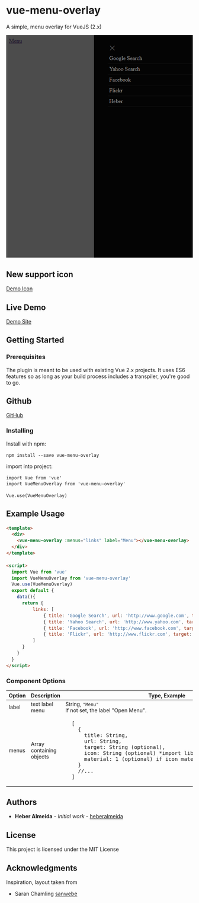 # vue-menu-overlay
A simple, menu overlay for VueJS (2.x) 

![Basic Screenshot](https://raw.githubusercontent.com/heberalmeida/vue-menu-overlay/HEAD/README/images/screenshot.png)

## New support icon
[Demo Icon](https://jsfiddle.net/sistemaweb/gfj0f39n/)

## Live Demo

[Demo Site](https://jsfiddle.net/sistemaweb/dth8xpwe/)

## Getting Started

### Prerequisites

The plugin is meant to be used with existing Vue 2.x projects. It uses ES6 features so as long as your build process includes a transpiler, you're good to go.

## Github
[GitHub](https://github.com/heberalmeida/vue-menu-overlay)

### Installing

Install with npm:
```
npm install --save vue-menu-overlay
```

import into project:
```
import Vue from 'vue'
import VueMenuOverlay from 'vue-menu-overlay'

Vue.use(VueMenuOverlay)
```

## Example Usage

```html
<template>
  <div>
    <vue-menu-overlay :menus="links" label="Menu"></vue-menu-overlay>
  </div>
</template>

<script>
  import Vue from 'vue'
  import VueMenuOverlay from 'vue-menu-overlay'
  Vue.use(VueMenuOverlay)
  export default {
    data(){
      return {
          links: [
              { title: 'Google Search', url: 'http://www.google.com', target: '_black'},
              { title: 'Yahoo Search', url: 'http://www.yahoo.com', target: '_black'},
              { title: 'Facebook', url: 'http://www.facebook.com', target: '_black'},
              { title: 'Flickr', url: 'http://www.flickr.com', target: '_black'}
          ]
      }
    }
  }
</script>
```

### Component Options
<table>
  <thead>
    <tr>
      <th>Option</th>
      <th>Description</th>
      <th>Type, Example</th>
    </tr>
  </thead>
  <tbody>
    <tr>
      <td>label</td>
      <td>text label menu</td>
      <td>String, <code>"Menu"</code><br>
        If not set, the label "Open Menu".
      </td>
    </tr>
    <tr>
      <td>menus</td>
      <td>Array containing objects</td>
      <td>
<pre lang="javascript">
  [
    {
      title: String,
      url: String,
      target: String (optional), 
      icon: String (optional) *import libs icon <-set class icon,
      material: 1 (optional) if icon material design
    }
    //...
  ]
</pre>
      </td>
    </tr>
 </tbody>
 </table>

## Authors

* **Heber Almeida** - *Initial work* - [heberalmeida](https://github.com/heberalmeida)

## License

This project is licensed under the MIT License

## Acknowledgments

Inspiration, layout taken from
* Saran Chamling [sanwebe](https://www.sanwebe.com/2016/08/creating-simple-slide-bar-menu-quickly)
